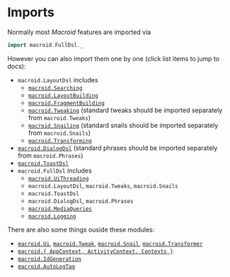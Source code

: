 # Imports

Normally most *Macroid* features are imported via

```scala
import macroid.FullDsl._
```

However you can also import them one by one (click list items to jump to docs):

* `macroid.LayoutDsl` includes
  * [`macroid.Searching`](Searching.html)
  * [`macroid.LayoutBuilding`](Bricks.html)
  * [`macroid.FragmentBuilding`](Fragments.html)
  * [`macroid.Tweaking`](Tweaks.html#tweaking) (standard tweaks should be imported separately from `macroid.Tweaks`)
  * [`macroid.Snailing`](Snails.html#-snailing-) (standard snails should be imported separately from `macroid.Snails`)
  * [`macroid.Transforming`](Transformers.html)
* [`macroid.DialogDsl`](ToastsDialogs.html#dialogs) (standard phrases should be imported separately from `macroid.Phrases`)
* [`macroid.ToastDsl`](ToastsDialogs.html#toasts)
* `macroid.FullDsl` includes
  * [`macroid.UiThreading`](UiActions.html)
  * `macroid.LayoutDsl`, `macroid.Tweaks`, `macroid.Snails`
  * `macroid.ToastDsl`
  * `macroid.DialogDsl`, `macroid.Phrases`
  * [`macroid.MediaQueries`](MediaQueries.html)
  * [`macroid.Logging`](Logging.html)

There are also some things ouside these modules:

* [`macroid.Ui`](UiActions.html), [`macroid.Tweak`](Tweaks.html),
  [`macroid.Snail`](Snails.html), [`macroid.Transformer`](Transformers.html)
* [`macroid.{ AppContext, ActivityContext, Contexts }`](Contexts.html)
* [`macroid.IdGeneration`](Searching.html#id-and-tag-generation)
* [`macroid.AutoLogTag`](Logging.html)